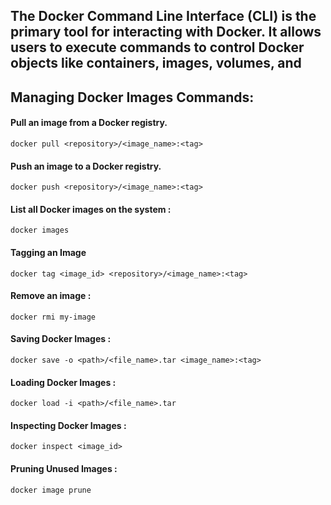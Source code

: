 ## The Docker Command Line Interface (CLI) is the primary tool for interacting with Docker. It allows users to execute commands to control Docker objects like containers, images, volumes, and
## Managing Docker Images Commands:


#### Pull an image from a Docker registry.
```shell
docker pull <repository>/<image_name>:<tag>
```

#### Push an image to a Docker registry.
```shell
docker push <repository>/<image_name>:<tag>
```

#### List all Docker images on the system :
```shell
docker images
```

#### Tagging an Image
```shell
docker tag <image_id> <repository>/<image_name>:<tag>
```

#### Remove an image : 
```shell
docker rmi my-image
```

#### Saving Docker Images :
```shell
docker save -o <path>/<file_name>.tar <image_name>:<tag>
```

#### Loading Docker Images :
```shell
docker load -i <path>/<file_name>.tar
```

#### Inspecting Docker Images :
```shell
docker inspect <image_id>
```

#### Pruning Unused Images :
```shell
docker image prune
```

